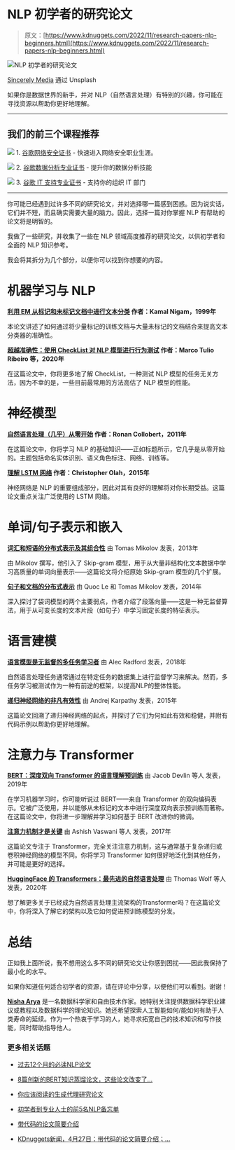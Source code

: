# NLP 初学者的研究论文

> 原文：[https://www.kdnuggets.com/2022/11/research-papers-nlp-beginners.html](https://www.kdnuggets.com/2022/11/research-papers-nlp-beginners.html)

![NLP 初学者的研究论文](../Images/06c3080b57d4b24c0cd05a468f8c5022.png)

[Sincerely Media](https://unsplash.com/@sincerelymedia) 通过 Unsplash

如果你是数据世界的新手，并对 NLP（自然语言处理）有特别的兴趣，你可能在寻找资源以帮助你更好地理解。

* * *

## 我们的前三个课程推荐

![](../Images/0244c01ba9267c002ef39d4907e0b8fb.png) 1\. [谷歌网络安全证书](https://www.kdnuggets.com/google-cybersecurity) - 快速进入网络安全职业生涯。

![](../Images/e225c49c3c91745821c8c0368bf04711.png) 2\. [谷歌数据分析专业证书](https://www.kdnuggets.com/google-data-analytics) - 提升你的数据分析技能

![](../Images/0244c01ba9267c002ef39d4907e0b8fb.png) 3\. [谷歌 IT 支持专业证书](https://www.kdnuggets.com/google-itsupport) - 支持你的组织 IT 部门

* * *

你可能已经遇到过许多不同的研究论文，并对选择哪一篇感到困惑。因为说实话，它们并不短，而且确实需要大量的脑力。因此，选择一篇对你掌握 NLP 有帮助的论文将是明智的。

我做了一些研究，并收集了一些在 NLP 领域高度推荐的研究论文，以供初学者和全面的 NLP 知识参考。

我会将其拆分为几个部分，以便你可以找到你想要的内容。

# 机器学习与 NLP

**[利用 EM 从标记和未标记文档中进行文本分类](https://www.ri.cmu.edu/pub_files/pub1/nigam_k_1999_1/nigam_k_1999_1.pdf) 作者：Kamal Nigam，1999年**

本论文讲述了如何通过将少量标记的训练文档与大量未标记的文档结合来提高文本分类器的准确性。

**[超越准确性：使用 CheckList 对 NLP 模型进行行为测试](https://aclanthology.org/2020.acl-main.442.pdf) 作者：Marco Tulio Ribeiro 等，2020年**

在这篇论文中，你将更多地了解 CheckList，一种测试 NLP 模型的任务无关方法，因为不幸的是，一些目前最常用的方法高估了 NLP 模型的性能。

# 神经模型

**[自然语言处理（几乎）从零开始](https://www.jmlr.org/papers/volume12/collobert11a/collobert11a.pdf) 作者：Ronan Collobert，2011年**

在这篇论文中，你将学习 NLP 的基础知识——正如标题所示，它几乎是从零开始的。主题包括命名实体识别、语义角色标注、网络、训练等。

**[理解 LSTM 网络](http://colah.github.io/posts/2015-08-Understanding-LSTMs/) 作者：Christopher Olah，2015年**

神经网络是 NLP 的重要组成部分，因此对其有良好的理解将对你长期受益。这篇论文重点关注广泛使用的 LSTM 网络。

# 单词/句子表示和嵌入

**[词汇和短语的分布式表示及其组合性](https://proceedings.neurips.cc/paper/2013/file/9aa42b31882ec039965f3c4923ce901b-Paper.pdf)** 由 Tomas Mikolov 发表，2013年

由 Mikolov 撰写，他引入了 Skip-gram 模型，用于从大量非结构化文本数据中学习高质量的单词向量表示——这篇论文将介绍原始 Skip-gram 模型的几个扩展。

**[句子和文档的分布式表示](https://cs.stanford.edu/~quocle/paragraph_vector.pdf)** 由 Quoc Le 和 Tomas Mikolov 发表，2014年

深入探讨了袋词模型的两个主要弱点，作者介绍了段落向量——这是一种无监督算法，用于从可变长度的文本片段（如句子）中学习固定长度的特征表示。

# 语言建模

**[语言模型是无监督的多任务学习者](https://d4mucfpksywv.cloudfront.net/better-language-models/language_models_are_unsupervised_multitask_learners.pdf)** 由 Alec Radford 发表，2018年

自然语言处理任务通常通过在特定任务的数据集上进行监督学习来解决。然而，多任务学习被测试作为一种有前途的框架，以提高NLP的整体性能。

**[递归神经网络的非凡有效性](http://karpathy.github.io/2015/05/21/rnn-effectiveness/)** 由 Andrej Karpathy 发表，2015年

这篇论文回溯了递归神经网络的起点，并探讨了它们为何如此有效和稳健，并附有代码示例以帮助你更好地理解。

# 注意力与 Transformer

**[BERT：深度双向 Transformer 的语言理解预训练](https://arxiv.org/pdf/1810.04805.pdf)** 由 Jacob Devlin 等人 发表，2019年

在学习机器学习时，你可能听说过 BERT——来自 Transformer 的双向编码表示。它被广泛使用，并以能够从未标记的文本中进行深度双向表示预训练而著称。在这篇论文中，你将进一步理解并学习如何基于 BERT 改进你的微调。

**[注意力机制才是关键](https://arxiv.org/pdf/1706.03762.pdf)** 由 Ashish Vaswani 等人 发表，2017年

这篇论文专注于 Transformer，完全关注注意力机制，这与通常基于复杂递归或卷积神经网络的模型不同。你将学习 Transformer 如何很好地泛化到其他任务，并可能是更好的选择。

**[HuggingFace 的 Transformers：最先进的自然语言处理](https://arxiv.org/pdf/1910.03771.pdf)** 由 Thomas Wolf 等人 发表，2020年

想了解更多关于已经成为自然语言处理主流架构的Transformer吗？在这篇论文中，你将深入了解它的架构以及它如何促进预训练模型的分发。

# 总结

正如我上面所说，我不想用这么多不同的研究论文让你感到困扰——因此我保持了最小化的水平。

如果你知道任何适合初学者的资源，请在评论中分享，以便他们可以看到。谢谢！

**[Nisha Arya](https://www.linkedin.com/in/nisha-arya-ahmed/)** 是一名数据科学家和自由技术作家。她特别关注提供数据科学职业建议或教程以及数据科学的理论知识。她还希望探索人工智能如何/能如何有助于人类寿命的延续。作为一个热衷于学习的人，她寻求拓宽自己的技术知识和写作技能，同时帮助指导他人。

### 更多相关话题

+   [过去12个月的必读NLP论文](https://www.kdnuggets.com/2023/03/must-read-nlp-papers-last-12-months.html)

+   [8篇创新的BERT知识蒸馏论文，这些论文改变了…](https://www.kdnuggets.com/2022/09/eight-innovative-bert-knowledge-distillation-papers-changed-nlp-landscape.html)

+   [你应该阅读的生成代理研究论文](https://www.kdnuggets.com/generative-agent-research-papers-you-should-read)

+   [初学者到专业人士的前5名NLP备忘单](https://www.kdnuggets.com/2022/12/top-5-nlp-cheat-sheets-beginners-professional.html)

+   [带代码的论文简要介绍](https://www.kdnuggets.com/2022/04/brief-introduction-papers-code.html)

+   [KDnuggets新闻，4月27日：带代码的论文简要介绍；…](https://www.kdnuggets.com/2022/n17.html)
